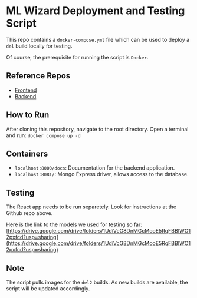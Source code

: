 # ML Wizard Deployment and Testing Script

This repo contains a `docker-compose.yml` file which can be used to deploy a `del` build locally for testing.

Of course, the prerequisite for running the script is `Docker`.

## Reference Repos

- [Frontend](https://github.com/davutkulaksiz/ml-interface-wizard)
- [Backend](https://github.com/nikolaDrljaca/interface-wizard-backend)

## How to Run

After cloning this repository, navigate to the root directory.
Open a terminal and run: `docker compose up -d`

## Containers

- `localhost:8000/docs`: Documentation for the backend application.
- `localhost:8081/`: Mongo Express driver, allows access to the database.

## Testing

The React app needs to be run separetely. Look for instructions at the Github repo above.

Here is the link to the models we used for testing so far:
[https://drive.google.com/drive/folders/1UdiVcG8DnMGcMooE5RqFBBIWO12pxfcd?usp=sharing](https://drive.google.com/drive/folders/1UdiVcG8DnMGcMooE5RqFBBIWO12pxfcd?usp=sharing)

## Note

The script pulls images for the `del2` builds. As new builds are available, the script will be updated accordingly.
